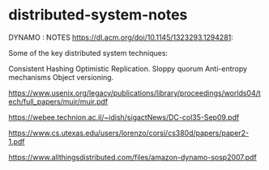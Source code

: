 # distributed-system-notes

DYNAMO : NOTES
https://dl.acm.org/doi/10.1145/1323293.1294281: 

Some of the key distributed system techniques:

Consistent Hashing 
Optimistic Replication.
Sloppy quorum
Anti-entropy mechanisms
Object versioning.

https://www.usenix.org/legacy/publications/library/proceedings/worlds04/tech/full_papers/muir/muir.pdf

https://webee.technion.ac.il/~idish/sigactNews/DC-col35-Sep09.pdf

https://www.cs.utexas.edu/users/lorenzo/corsi/cs380d/papers/paper2-1.pdf

https://www.allthingsdistributed.com/files/amazon-dynamo-sosp2007.pdf
